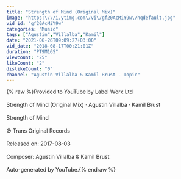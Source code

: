 ```yaml
---
title: "Strength of Mind (Original Mix)"
image: "https:\/\/i.ytimg.com\/vi\/gf20AcMiY9w\/hqdefault.jpg"
vid_id: "gf20AcMiY9w"
categories: "Music"
tags: ["Agustin","Villalba","Kamil"]
date: "2021-06-26T09:09:27+03:00"
vid_date: "2018-08-17T00:21:01Z"
duration: "PT9M16S"
viewcount: "25"
likeCount: "2"
dislikeCount: "0"
channel: "Agustin Villalba & Kamil Brust - Topic"
---
```

{% raw %}Provided to YouTube by Label Worx Ltd<br /><br />Strength of Mind (Original Mix) · Agustin Villalba · Kamil Brust<br /><br />Strength of Mind<br /><br />℗ Trans Original Records<br /><br />Released on: 2017-08-03<br /><br />Composer: Agustin Villalba &amp; Kamil Brust<br /><br />Auto-generated by YouTube.{% endraw %}
